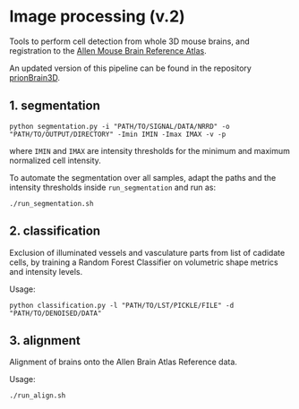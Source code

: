 # Image processing (v.2)

Tools to perform cell detection from whole 3D mouse brains, and registration to the [Allen Mouse Brain Reference Atlas](http://atlas.brain-map.org).

An updated version of this pipeline can be found in the repository [prionBrain3D](https://github.com/aecon/prionBrain3D).



## 1. segmentation

```
python segmentation.py -i "PATH/TO/SIGNAL/DATA/NRRD" -o "PATH/TO/OUTPUT/DIRECTORY" -Imin IMIN -Imax IMAX -v -p
```
where `IMIN` and `IMAX` are intensity thresholds for the minimum and maximum normalized cell intensity.


To automate the segmentation over all samples, adapt the paths and the intensity thresholds inside `run_segmentation` and run as:
```
./run_segmentation.sh
```


## 2. classification

Exclusion of illuminated vessels and vasculature parts from list of cadidate cells, by training a Random Forest Classifier on volumetric shape metrics and intensity levels.

Usage:
```
python classification.py -l "PATH/TO/LST/PICKLE/FILE" -d "PATH/TO/DENOISED/DATA"
```



## 3. alignment

Alignment of brains onto the Allen Brain Atlas Reference data.

Usage:
```
./run_align.sh
```


